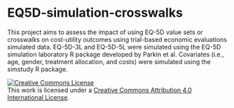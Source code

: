 # EQ5D-simulation-crosswalks
This project aims to assess the impact of using EQ-5D value sets or crosswalks on cost-utility outcomes using trial-based economic evaluations simulated data.
EQ-5D-3L and EQ-5D-5L were simulated using the EQ-5D simulation laboratory R package developed by Parkin et al.
Covariates (i.e., age, gender, treatment allocation, and costs) were simulated using the simstudy R package.

<a rel="license" href="http://creativecommons.org/licenses/by/4.0/"><img alt="Creative Commons License" style="border-width:0" src="https://i.creativecommons.org/l/by/4.0/88x31.png" /></a><br />This work is licensed under a <a rel="license" href="http://creativecommons.org/licenses/by/4.0/">Creative Commons Attribution 4.0 International License</a>.
